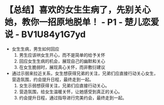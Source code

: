 # 【总结】喜欢的女生生病了，先别关心她，教你一招原地脱单！ - P1 - 楚儿恋爱说 - BV1U84y1G7yd

-   女生生病，男生如何回应
    1.  男生应该哄女生开心，而不是简单的给予关怀
    2.  回应女生生病的机会，展现自己的幽默和关心
    3.  在女生脆弱时，展现真心关怀，而非敷衍建议
-   通过示弱来拉近关系，女生想获得兄弟的关注，兄弟们应直接行动关心女生，营造氛围，约会提升日程，最终走到一起。
    1.  女生示弱想获得关注，兄弟们应直接行动关心。
    2.  营造氛围，给女生温暖关怀，让她感受到真正的关心。
    3.  约会提升日程，通过指导进行完美约会，最终走到一起。